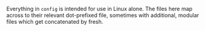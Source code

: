 Everything in `config` is intended for use in Linux alone. The files here map across to their relevant dot-prefixed file, sometimes with additional, modular files which get concatenated by fresh.

